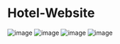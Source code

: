 # Hotel-Website
![image](https://user-images.githubusercontent.com/120456103/232046506-5b6ea233-0ad2-4ea2-ac45-8778b36a0d30.png)
![image](https://user-images.githubusercontent.com/120456103/232046661-9a60dedf-438b-4a01-b9d7-88bb357f5f4f.png)
![image](https://user-images.githubusercontent.com/120456103/232046063-cd71d980-69d4-4f44-ab30-947f0e6ee017.png)
![image](https://user-images.githubusercontent.com/120456103/232046179-e7763487-c667-41f7-9fa5-ae8146e5caf8.png)
